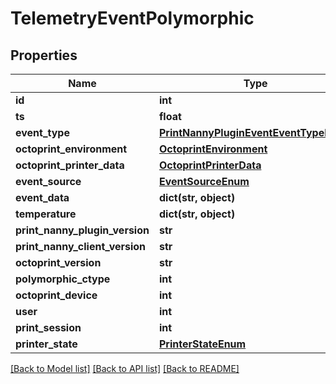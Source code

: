 # TelemetryEventPolymorphic


## Properties
Name | Type | Description | Notes
------------ | ------------- | ------------- | -------------
**id** | **int** |  | [readonly] 
**ts** | **float** |  | [optional] 
**event_type** | [**PrintNannyPluginEventEventTypeEnum**](PrintNannyPluginEventEventTypeEnum.md) |  | 
**octoprint_environment** | [**OctoprintEnvironment**](OctoprintEnvironment.md) |  | 
**octoprint_printer_data** | [**OctoprintPrinterData**](OctoprintPrinterData.md) |  | 
**event_source** | [**EventSourceEnum**](EventSourceEnum.md) |  | [readonly] 
**event_data** | **dict(str, object)** |  | [optional] 
**temperature** | **dict(str, object)** |  | [optional] 
**print_nanny_plugin_version** | **str** |  | 
**print_nanny_client_version** | **str** |  | 
**octoprint_version** | **str** |  | 
**polymorphic_ctype** | **int** |  | [readonly] 
**octoprint_device** | **int** |  | 
**user** | **int** |  | [readonly] 
**print_session** | **int** |  | [optional] 
**printer_state** | [**PrinterStateEnum**](PrinterStateEnum.md) |  | 

[[Back to Model list]](../README.md#documentation-for-models) [[Back to API list]](../README.md#documentation-for-api-endpoints) [[Back to README]](../README.md)


